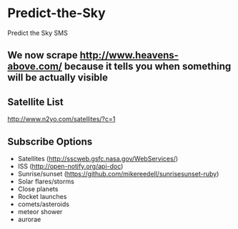 Predict-the-Sky
===============

Predict the Sky SMS

## We now scrape http://www.heavens-above.com/ because it tells you when something will be actually visible ##

## Satellite List ##
http://www.n2yo.com/satellites/?c=1

## Subscribe Options ##
- Satellites (http://sscweb.gsfc.nasa.gov/WebServices/)
- ISS (http://open-notify.org/api-doc)
- Sunrise/sunset (https://github.com/mikereedell/sunrisesunset-ruby)
- Solar flares/storms
- Close planets
- Rocket launches
- comets/asteroids
- meteor shower
- aurorae